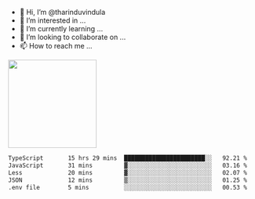 - 👋 Hi, I’m @tharinduvindula
- 👀 I’m interested in ...
- 🌱 I’m currently learning ...
- 💞️ I’m looking to collaborate on ...
- 📫 How to reach me ...

<!---
tharinduvindula/tharinduvindula is a ✨ special ✨ repository because its `README.md` (this file) appears on your GitHub profile.
You can click the Preview link to take a look at your changes.
--->

<img height="180em" src="https://github-readme-stats.vercel.app/api?username=tharinduvindula&show_icons=true&hide_border=false&&count_private=true&include_all_commits=true" />


<!--START_SECTION:waka-->

```txt
TypeScript       15 hrs 29 mins  ███████████████████████░░   92.21 %
JavaScript       31 mins         ▓░░░░░░░░░░░░░░░░░░░░░░░░   03.16 %
Less             20 mins         ▓░░░░░░░░░░░░░░░░░░░░░░░░   02.07 %
JSON             12 mins         ▒░░░░░░░░░░░░░░░░░░░░░░░░   01.25 %
.env file        5 mins          ░░░░░░░░░░░░░░░░░░░░░░░░░   00.53 %
```

<!--END_SECTION:waka-->
